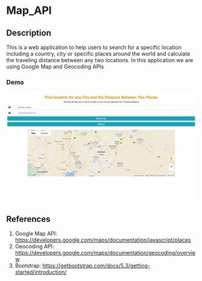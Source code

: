 # Map_API

## Description
This is a web application to help users to search for a specific location including a country, city or specific places around the world and calculate the traveling distance between any two locations. 
In this application we are using Google Map and Geocoding APIs

### Demo 
![img](https://github.com/Karamkb2000/Map_API/blob/main/img.png)

## References
1. Google Map API: https://developers.google.com/maps/documentation/javascript/places
2. Geocoding API: https://developers.google.com/maps/documentation/geocoding/overview
3. Bootstrap: https://getbootstrap.com/docs/5.3/getting-started/introduction/
